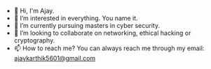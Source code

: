 - 👋 Hi, I'm Ajay. 
- 👀 I’m interested in everything. You name it.
- 🌱 I’m currently pursuing masters in cyber security.
- 💞️ I’m looking to collaborate on networking, ethical hacking or cryptography.
- 📫 How to reach me? You can always reach me through my email: ajaykarthik5601@gmail.com

<!---
AjKarthik5/AjKarthik5 is a ✨ special ✨ repository because its `README.md` (this file) appears on your GitHub profile.
You can click the Preview link to take a look at your changes.
--->
